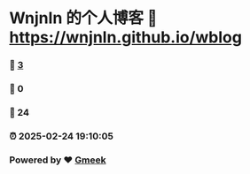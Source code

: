 # Wnjnln 的个人博客 :link: https://wnjnln.github.io/wblog 
### :page_facing_up: [3](https://wnjnln.github.io/wblog/tag.html) 
### :speech_balloon: 0 
### :hibiscus: 24 
### :alarm_clock: 2025-02-24 19:10:05 
### Powered by :heart: [Gmeek](https://github.com/Meekdai/Gmeek)
